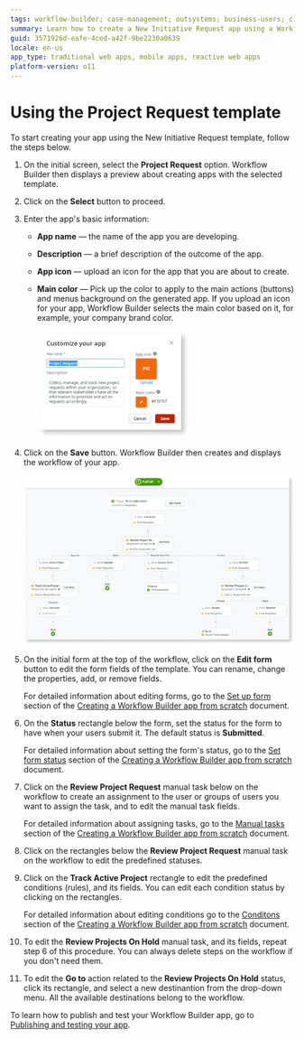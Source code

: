 ```yaml
---
tags: workflow-builder; case-management; outsystems; business-users; citizen-developers; citizen-dev; workflow; template; new-initiative-request
summary: Learn how to create a New Initiative Request app using a Workflow Builder template.
guid: 3571926d-eafe-4ced-a42f-9be2230a0639
locale: en-us
app_type: traditional web apps, mobile apps, reactive web apps
platform-version: o11
---
```


# Using the Project Request template

To start creating your app using the New Initiative Request template, follow the steps below.

1. On the initial screen, select the **Project Request** option. Workflow Builder then displays a preview about creating apps with the selected template.

1. Click on the **Select** button to proceed.

1. Enter the app's basic information:

    * **App name** — the name of the app you are developing.

    * **Description** — a brief description of the outcome of the app.

    * **App icon** — upload an icon for the app that you are about to create.

    * **Main color** — Pick up the color to apply to the main actions (buttons) and menus background on the generated app. If you upload an icon for your app, Workflow Builder selects the main color based on it, for example, your company brand color.

        ![Project Request template](images/wfb-project-request-template.png)

1. Click on the **Save** button. Workflow Builder then creates and displays the workflow of your app.

    ![Issue Report workflow](images/wfb-projet-request-workflow.png)

1. On the initial form at the top of the workflow, click on the **Edit form** button to edit the form fields of the template. You can rename, change the properties, add, or remove fields.

    For detailed information about editing forms, go to the [Set up form](how-create-app-from-scratch.md#set-up-form) section of the [Creating a Workflow Builder app from scratch](how-create-app-from-scratch.md) document.

1. On the **Status** rectangle below the form, set the status for the form to have when your users submit it. The default status is **Submitted**.

    For detailed information about setting the form's status, go to the [Set form status](how-create-app-from-scratch.md#set-form-status) section of the [Creating a Workflow Builder app from scratch](how-create-app-from-scratch.md) document.

1. Click on the **Review Project Request** manual task below on the workflow to create an assignment to the user or groups of users you want to assign the task, and to edit the manual task fields.

    For detailed information about assigning tasks, go to the [Manual tasks](how-create-app-from-scratch.md#manual-tasks) section of the [Creating a Workflow Builder app from scratch](how-create-app-from-scratch.md) document.

1. Click on the rectangles below the **Review Project Request** manual task on the workflow to edit the predefined statuses.

1. Click on the **Track Active Project** rectangle to edit the predefined conditions (rules), and its fields. You can edit each condition status by clicking on the rectangles.

    For detailed information about editing conditions go to the [Conditons](how-create-app-from-scratch.md#conditions) section of the [Creating a Workflow Builder app from scratch](how-create-app-from-scratch.md) document.

1. To edit the **Review Projects On Hold** manual task, and its fields, repeat step 6 of this procedure. You can always delete steps on the workflow if you don't need them.

1. To edit the **Go to** action related to the **Review Projects On Hold** status, click its rectangle, and select a new destinantion from the drop-down menu. All the available destinations belong to the workflow.

To learn how to publish and test your Workflow Builder app, go to [Publishing and testing your app](publish-test.md).
